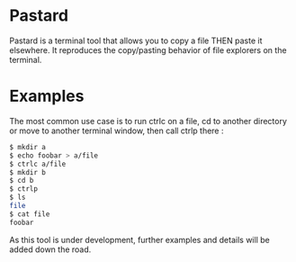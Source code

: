 # Pastard

Pastard is a terminal tool that allows you to copy a file THEN paste it elsewhere. It reproduces the copy/pasting behavior of file explorers on the terminal.

# Examples

The most common use case is to run ctrlc on a file, cd to another directory or move to another terminal window, then call ctrlp there :

```bash
$ mkdir a
$ echo foobar > a/file
$ ctrlc a/file
$ mkdir b
$ cd b
$ ctrlp
$ ls
file
$ cat file
foobar
```

As this tool is under development, further examples and details will be added down the road.
